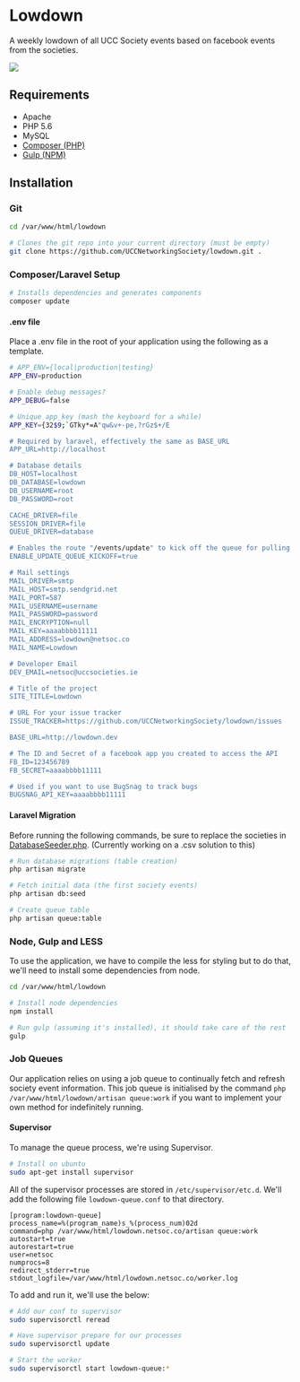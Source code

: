 Lowdown
===
A weekly lowdown of all UCC Society events based on facebook events from the societies.

![](http://images.netsoc.co/lowdown-logo.jpg)

## Requirements
* Apache
* PHP 5.6
* MySQL
* [Composer (PHP)](https://getcomposer.org/doc/00-intro.md#globally)
* [Gulp (NPM)](https://www.npmjs.com/package/gulp-install)

## Installation
### Git
```bash
cd /var/www/html/lowdown

# Clones the git repo into your current directory (must be empty)
git clone https://github.com/UCCNetworkingSociety/lowdown.git .
```

### Composer/Laravel Setup

```bash
# Installs dependencies and generates components
composer update
```

#### .env file
Place a .env file in the root of your application using the following as a template.

```bash
# APP_ENV={local|production|testing}
APP_ENV=production

# Enable debug messages?
APP_DEBUG=false

# Unique app_key (mash the keyboard for a while)
APP_KEY={32$9;`GTky*=A"qw&v+-pe,?rGz$+/E

# Required by laravel, effectively the same as BASE_URL
APP_URL=http://localhost

# Database details
DB_HOST=localhost
DB_DATABASE=lowdown
DB_USERNAME=root
DB_PASSWORD=root

CACHE_DRIVER=file
SESSION_DRIVER=file
QUEUE_DRIVER=database

# Enables the route "/events/update" to kick off the queue for pulling in events
ENABLE_UPDATE_QUEUE_KICKOFF=true

# Mail settings
MAIL_DRIVER=smtp
MAIL_HOST=smtp.sendgrid.net
MAIL_PORT=587
MAIL_USERNAME=username
MAIL_PASSWORD=password
MAIL_ENCRYPTION=null
MAIL_KEY=aaaabbbb11111
MAIL_ADDRESS=lowdown@netsoc.co
MAIL_NAME=Lowdown

# Developer Email
DEV_EMAIL=netsoc@uccsocieties.ie

# Title of the project
SITE_TITLE=Lowdown

# URL For your issue tracker
ISSUE_TRACKER=https://github.com/UCCNetworkingSociety/lowdown/issues

BASE_URL=http://lowdown.dev

# The ID and Secret of a facebook app you created to access the API
FB_ID=123456789
FB_SECRET=aaaabbbb11111

# Used if you want to use BugSnag to track bugs
BUGSNAG_API_KEY=aaaabbbb11111
```

#### Laravel Migration

Before running the following commands, be sure to replace the societies in [DatabaseSeeder.php](https://github.com/UCCNetworkingSociety/lowdown/blob/master/database/seeds/DatabaseSeeder.php). (Currently working on a .csv solution to this)

```bash
# Run database migrations (table creation)
php artisan migrate

# Fetch initial data (the first society events)
php artisan db:seed

# Create queue table
php artisan queue:table
```

### Node, Gulp and LESS
To use the application, we have to compile the less for styling but to do that, we'll need to install some dependencies from node.

```bash
cd /var/www/html/lowdown

# Install node dependencies
npm install

# Run gulp (assuming it's installed), it should take care of the rest
gulp
```

### Job Queues
Our application relies on using a job queue to continually fetch and refresh society event information. This job queue is initialised by the command `php /var/www/html/lowdown/artisan queue:work` if you want to implement your own method for indefinitely running.

#### Supervisor
To manage the queue process, we're using Supervisor. 

```bash
# Install on ubuntu
sudo apt-get install supervisor
```

All of the supervisor processes are stored in `/etc/supervisor/etc.d`. We'll add the following file `lowdown-queue.conf` to that directory.

```
[program:lowdown-queue]
process_name=%(program_name)s_%(process_num)02d
command=php /var/www/html/lowdown.netsoc.co/artisan queue:work
autostart=true
autorestart=true
user=netsoc
numprocs=8
redirect_stderr=true
stdout_logfile=/var/www/html/lowdown.netsoc.co/worker.log
```

To add and run it, we'll use the below:

```bash
# Add our conf to supervisor
sudo supervisorctl reread

# Have supervisor prepare for our processes
sudo supervisorctl update

# Start the worker
sudo supervisorctl start lowdown-queue:*
```